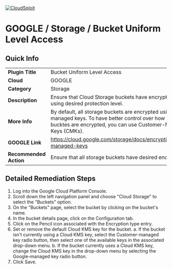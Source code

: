 [![CloudSploit](https://cloudsploit.com/img/logo-new-big-text-100.png "CloudSploit")](https://cloudsploit.com)

# GOOGLE / Storage / Bucket Uniform Level Access

## Quick Info

| | |
|-|-|
| **Plugin Title** | Bucket Uniform Level Access |
| **Cloud** | GOOGLE |
| **Category** | Storage |
| **Description** | Ensure that Cloud Storage buckets have encryption enabled using desired protection level. |
| **More Info** | By default, all storage buckets are encrypted using Google-managed keys. To have better control over how your storage bucktes are encrypted, you can use Customer-Managed Keys (CMKs). |
| **GOOGLE Link** | https://cloud.google.com/storage/docs/encryption/customer-managed-keys |
| **Recommended Action** | Ensure that all storage buckets have desired encryption level. |

## Detailed Remediation Steps
1. Log into the Google Cloud Platform Console.
2. Scroll down the left navigation panel and choose "Cloud Storage" to select the "Buckets" option.
3. On the "Buckets" page, select the bucket by clicking on the bucket's name. 
4. In the bucket details page, click on the Configuration tab.
5. Click on the Pencil icon associated with the Encryption type entry.
6. Set or remove the default Cloud KMS key for the bucket.
    a. If the bucket isn't currently using a Cloud KMS key, select the Customer-managed key radio button, then select one of the available keys in the associated drop-down menu.
    b. If the bucket currently uses a Cloud KMS key, change the Cloud KMS key in the drop-down menu by selecting the Google-managed key radio button.
7. Click Save.
